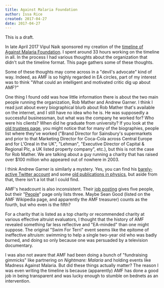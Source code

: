 ```yaml
---
title: Against Malaria Foundation
author: Issa Rice
created: 2017-04-27
date: 2017-04-27
---
```


This is a draft.

In late April 2017 Vipul Naik sponsored my creation of the
[timeline of Against Malaria Foundation](https://timelines.issarice.com/wiki/Timeline_of_Against_Malaria_Foundation).
I spent around 33 hours working on the timeline in all.
In the process I had various thoughts about the organization that
didn't suit the timeline format.
This page gathers some of these thoughts.

Some of these thoughts may come across in a "devil's advocate" kind of way.
Indeed, as AMF is so highly regarded in EA circles,
part of my interest was to think "What could an intelligent and motivated
critic dig up about AMF?"

One thing I found odd was how little information there is about the two
main people running the organization, Rob Mather and Andrew Garner.
I think I read just about every biographical blurb about Rob Mather that's
available on the internet, and I still have no idea who he is.
He was supposedly a successful businessman, but what was the company
he worked for?
Who were his clients?
When did he graduate from university?
If you look at the [old trustees page](https://web.archive.org/web/20080310014341/http://www.worldswimagainstmalaria.com:80/aboutus_trustees.aspx#RM),
you might notice that for many of the biographies,
people list where they've worked ("Brand Director for Sainsbury's
supermarkets and prior to that Marketing Director for Coca-Cola
across Central Europe and for L'Oreal in the UK", "Lehman",
"Executive Director of Capital & Regional Plc, a UK listed property
company", etc.), but this is not the case for Rob Mather.
We are talking about a guy running a charity that has raised
over $100 million who appeared out of nowhere in 2003.

I think Andrew Garner is similarly a mystery.
Yes, you can find his [barely-active Twitter account](https://twitter.com/ajgarner)
and some [old publications in physics](https://www.ucl.ac.uk/positron-physics/uclrefyr.html),
but aside from that, there isn't a lot that I could find.

AMF's headcount is also inconsistent.
Their [job posting][job] gives five people, but their "[People](https://www.againstmalaria.com/People.aspx)"
page only lists three.
Maybe Sean Good (listed on the AMF Wikipedia page, and apparently the AMF
treasurer) counts as the fourth, but who even is the
fifth?

For a charity that is listed as a top charity or recommended charity at
various effective altruist evaluators,
I thought that the history of AMF revealed something far less reflective
and "EA-minded" than one might suppose.
The original "Swim For Terri" event seems like the epitome of ineffective
altruism: swimming to help a single two-year old who was badly burned,
and doing so only because one was persuaded by a television documentary.

I was also not aware that AMF had been doing a bunch of "fundraising
gimmicks" like partnering on *Nightmare: Malaria* and holding events like
Madness Against Malaria.
But did these things actually matter?
The reason I was even writing the timeline is because (apparently)
AMF has done a good job in being transparent and was lucky enough
to stumble on bednets as an intervention.

[job]: https://www.againstmalaria.com/NewsItem.aspx?newsitem=AMF-is-hiring-IT-Developer "“The current five members of the AMF team are based in their home offices, and it would be ideal if the new IT Developer is able to do the same.”"
